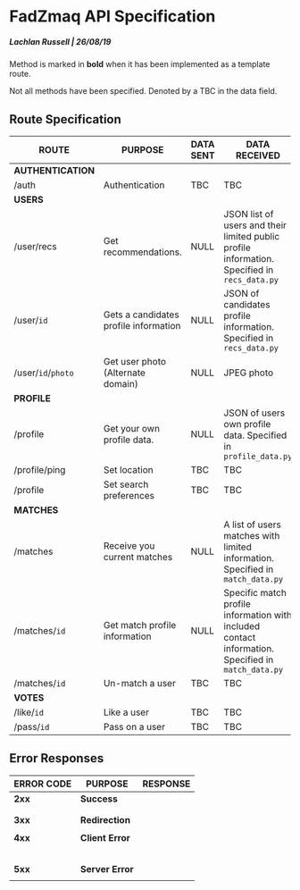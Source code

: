 # FadZmaq API Specification

##### Lachlan Russell | 26/08/19

Method is marked in **bold** when it has been implemented as a template route. 

Not all methods have been specified. Denoted by a TBC in the data field.

## Route Specification

| ROUTE              | PURPOSE                               | DATA SENT | DATA RECEIVED                                                | METHOD     |
| ------------------ | ------------------------------------- | --------- | ------------------------------------------------------------ | ---------- |
| **AUTHENTICATION** |                                       |           |                                                              |            |
| /auth              | Authentication                        | TBC       | TBC                                                          | POST       |
| **USERS**          |                                       |           |                                                              |            |
| /user/recs         | Get recommendations.                  | NULL      | JSON list of users and their limited public profile information. Specified in `recs_data.py` | **GET**    |
| /user/`id`         | Gets a candidates profile information | NULL      | JSON of candidates profile information. Specified in `recs_data.py` | **GET**    |
| /user/`id`/`photo` | Get user photo (Alternate domain)     | NULL      | JPEG photo                                                   | GET        |
| **PROFILE**        |                                       |           |                                                              |            |
| /profile           | Get your own profile data.            | NULL      | JSON of users own profile data. Specified in `profile_data.py` | **GET**    |
| /profile/ping      | Set location                          | TBC       | TBC                                                          | POST       |
| /profile           | Set search preferences                | TBC       | TBC                                                          | POST       |
| **MATCHES**        |                                       |           |                                                              |            |
| /matches           | Receive you current matches           | NULL      | A list of users matches with limited information. Specified in `match_data.py` | **GET**    |
| /matches/`id`​      | Get match profile information         | NULL      | Specific match profile information with included contact information. Specified in `match_data.py` | **GET**    |
| /matches/`id`      | Un-match a user                       | TBC       | TBC                                                          | **DELETE** |
| **VOTES**          |                                       |           |                                                              |            |
| /like/`id`         | Like a user                           | TBC       | TBC                                                          | **POST**   |
| /pass/`id`         | Pass on a user                        | TBC       | TBC                                                          | **POST**   |

## Error Responses

| ERROR CODE | PURPOSE          | RESPONSE |
| ---------- | ---------------- | -------- |
| **2xx**    | **Success**      |          |
|            |                  |          |
|            |                  |          |
| **3xx**    | **Redirection**  |          |
|            |                  |          |
| **4xx**    | **Client Error** |          |
|            |                  |          |
|            |                  |          |
|            |                  |          |
|            |                  |          |
|            |                  |          |
| **5xx**    | **Server Error** |          |
|            |                  |          |



